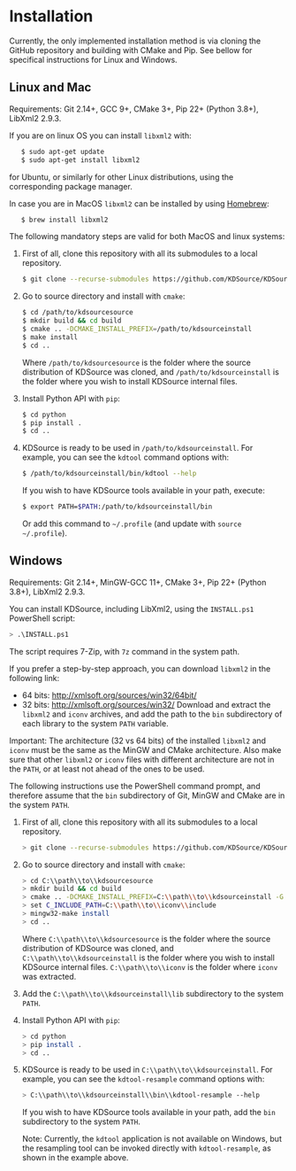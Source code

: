 # Installation

Currently, the only implemented installation method is via cloning the GitHub repository and building with CMake and Pip. See bellow for specifical instructions for Linux and Windows.

## Linux and Mac

Requirements: Git 2.14+, GCC 9+, CMake 3+, Pip 22+ (Python 3.8+), LibXml2 2.9.3.

If you are on linux OS you can install `libxml2` with:

```bash
   $ sudo apt-get update
   $ sudo apt-get install libxml2
```

for Ubuntu, or similarly for other Linux distributions, using the corresponding package manager.

In case you are in MacOS `libxml2` can be installed by using [Homebrew](https://brew.sh/):

```bash
   $ brew install libxml2
```
The following mandatory steps are valid for both MacOS and linux systems:

1. First of all, clone this repository with all its submodules to a local repository.

   ```bash
   $ git clone --recurse-submodules https://github.com/KDSource/KDSource
   ```

2. Go to source directory and install with `cmake`:

   ```bash
   $ cd /path/to/kdsourcesource
   $ mkdir build && cd build
   $ cmake .. -DCMAKE_INSTALL_PREFIX=/path/to/kdsourceinstall
   $ make install
   $ cd ..
   ```
   Where `/path/to/kdsourcesource` is the folder where the source distribution of KDSource was cloned, and `/path/to/kdsourceinstall` is the folder where you wish to install KDSource internal files.

3. Install Python API with `pip`:

   ```bash
   $ cd python
   $ pip install .
   $ cd ..
   ```

4. KDSource is ready to be used in `/path/to/kdsourceinstall`. For example, you can see the `kdtool` command options with:

   ```bash
   $ /path/to/kdsourceinstall/bin/kdtool --help
   ```

   If you wish to have KDSource tools available in your path, execute:

   ```bash
   $ export PATH=$PATH:/path/to/kdsourceinstall/bin
   ```
   Or add this command to `~/.profile` (and update with `source ~/.profile`).


## Windows

Requirements: Git 2.14+, MinGW-GCC 11+, CMake 3+, Pip 22+ (Python 3.8+), LibXml2 2.9.3.

You can install KDSource, including LibXml2, using the `INSTALL.ps1` PowerShell script:
   ```bash
   > .\INSTALL.ps1
   ```
The script requires 7-Zip, with `7z` command in the system path.

If you prefer a step-by-step approach, you can download `libxml2` in the following link:
* 64 bits: http://xmlsoft.org/sources/win32/64bit/
* 32 bits: http://xmlsoft.org/sources/win32/
Download and extract the `libxml2` and `iconv` archives, and add the path to the `bin` subdirectory of each library to the system `PATH` variable.

Important: The architecture (32 vs 64 bits) of the installed `libxml2` and `iconv` must be the same as the MinGW and CMake architecture. Also make sure that other `libxml2` or `iconv` files with different architecture are not in the `PATH`, or at least not ahead of the ones to be used.

The following instructions use the PowerShell command prompt, and therefore assume that the `bin` subdirectory of Git, MinGW and CMake are in the system `PATH`.

1. First of all, clone this repository with all its submodules to a local repository.

   ```bash
   > git clone --recurse-submodules https://github.com/KDSource/KDSource
   ```

2. Go to source directory and install with `cmake`:

   ```bash
   > cd C:\\path\\to\\kdsourcesource
   > mkdir build && cd build
   > cmake .. -DCMAKE_INSTALL_PREFIX=C:\\path\\to\\kdsourceinstall -G "MinGW Makefiles"
   > set C_INCLUDE_PATH=C:\\path\\to\\iconv\\include
   > mingw32-make install
   > cd ..
   ```
   Where `C:\\path\\to\\kdsourcesource` is the folder where the source distribution of KDSource was cloned, and `C:\\path\\to\\kdsourceinstall` is the folder where you wish to install KDSource internal files. `C:\\path\\to\\iconv` is the folder where `iconv` was extracted.

3. Add the `C:\\path\\to\\kdsourceinstall\lib` subdirectory to the system `PATH`.

4. Install Python API with `pip`:

   ```bash
   > cd python
   > pip install .
   > cd ..
   ```

5. KDSource is ready to be used in `C:\\path\\to\\kdsourceinstall`. For example, you can see the `kdtool-resample` command options with:

   ```bash
   > C:\\path\\to\\kdsourceinstall\\bin\\kdtool-resample --help
   ```

   If you wish to have KDSource tools available in your path, add the `bin` subdirectory to the system `PATH`.

   Note: Currently, the `kdtool` application is not available on Windows, but the resampling tool can be invoked directly with `kdtool-resample`, as shown in the example above.

